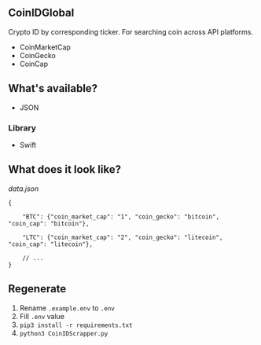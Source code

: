 
## CoinIDGlobal

Crypto ID by corresponding ticker. For searching coin across API platforms.

- CoinMarketCap
- CoinGecko
- CoinCap

## What's available?

- JSON

### Library

- Swift

## What does it look like?

*data.json*

```
{
    
    "BTC": {"coin_market_cap": "1", "coin_gecko": "bitcoin", "coin_cap": "bitcoin"}, 
    
    "LTC": {"coin_market_cap": "2", "coin_gecko": "litecoin", "coin_cap": "litecoin"},
    
    // ...
}
```

## Regenerate

1. Rename `.example.env` to `.env`
2. Fill `.env` value
3. `pip3 install -r requirements.txt`
4. `python3 CoinIDScrapper.py`